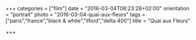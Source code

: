+++
categories = ["film"]
date = "2016-03-04T08:23:28+02:00"
orientation = "portrait"
photo = "2016-03-04-quai-aux-fleurs"
tags = ["paris","france","black & white","ilford","delta 400"]
title = "Quai aux Fleurs"

+++
